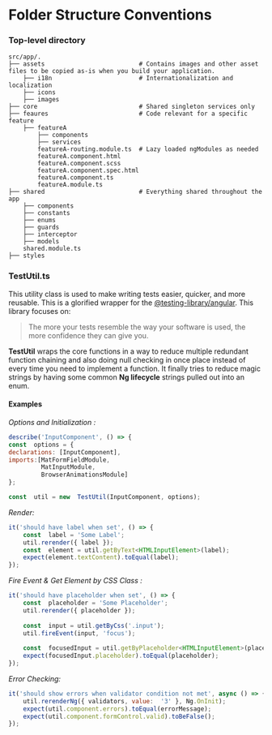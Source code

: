 Folder Structure Conventions
============================

### Top-level directory 

    src/app/.
    ├── assets                   		# Contains images and other asset files to be copied as-is when you build your application.
        ├── i18n                   		# Internationalization and localization
        ├── icons
        ├── images       
    ├── core                     		# Shared singleton services only
    ├── feaures                  		# Code relevant for a specific feature
	    ├── featureA
		    ├── components
		    ├── services
		    featureA-routing.module.ts	# Lazy loaded ngModules as needed
		    featureA.component.html
		    featureA.component.scss
		    featureA.component.spec.html
		    featureA.component.ts
		    featureA.module.ts
    ├── shared                   		# Everything shared throughout the app 
	    ├── components
	    ├── constants
	    ├── enums
	    ├── guards
	    ├── interceptor
	    ├── models
	    shared.module.ts
    ├── styles 

### TestUtil.ts
This utility class is used to make writing tests easier, quicker, and more reusable. This is a glorified wrapper for the [@testing-library/angular](https://www.npmjs.com/package/@testing-library/angular). This library focuses on:

> The more your tests resemble the way your software is used, the more confidence they can give you.

**TestUtil** wraps the core functions in a way to reduce multiple redundant function chaining and also doing null checking in once place instead of every time you need to implement a function. It finally tries to reduce magic strings by having some common **Ng lifecycle** strings pulled out into an enum.

#### Examples
*Options and Initialization :*
```javascript
describe('InputComponent', () => {
const  options = {
declarations: [InputComponent],
imports:[MatFormFieldModule,
		 MatInputModule,
		 BrowserAnimationsModule]
};

const  util = new  TestUtil(InputComponent, options);
```

*Render:*
```javascript
it('should have label when set', () => {
	const  label = 'Some Label';
	util.rerender({ label });
	const  element = util.getByText<HTMLInputElement>(label);
	expect(element.textContent).toEqual(label);
});
```

*Fire Event & Get Element by CSS Class :*

```javascript
it('should have placeholder when set', () => {
	const  placeholder = 'Some Placeholder';
	util.rerender({ placeholder }); 
	
	const  input = util.getByCss('.input');
	util.fireEvent(input, 'focus'); 
	
	const  focusedInput = util.getByPlaceholder<HTMLInputElement>(placeholder);
	expect(focusedInput.placeholder).toEqual(placeholder);
});
```


*Error Checking:*
```javascript
it('should show errors when validator condition not met', async () => {
	util.rerenderNg({ validators, value:  '3' }, Ng.OnInit);
	expect(util.component.errors).toEqual(errorMessage);
	expect(util.component.formControl.valid).toBeFalse();
});
```